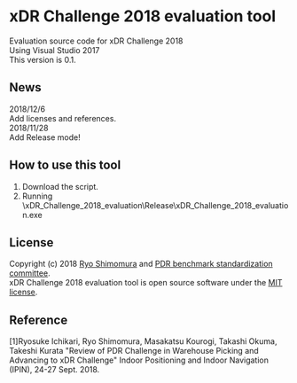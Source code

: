 # xDR Challenge 2018 evaluation tool
Evaluation source code for xDR Challenge 2018  
Using Visual Studio 2017  
This version is 0.1.  

## News
2018/12/6  
Add licenses and references.  
2018/11/28  
Add Release mode!

## How to use this tool
1. Download the script.  
2. Running \xDR_Challenge_2018_evaluation\Release\xDR_Challenge_2018_evaluation.exe  

## License
Copyright (c) 2018 [Ryo Shimomura](https://github.com/ximomoi) and [PDR benchmark standardization committee](https://unit.aist.go.jp/hiri/pdr-bmd/index.html).  
xDR Challenge 2018 evaluation tool is open source software under the [MIT license](https://github.com/PDR-benchmark-standardization-committee/xDR-Challenge-2018-evaluation/blob/master/LICENSE).  

## Reference
[1]Ryosuke Ichikari, Ryo Shimomura, Masakatsu Kourogi, Takashi Okuma, Takeshi Kurata "Review of PDR Challenge in Warehouse Picking and Advancing to xDR Challenge" Indoor Positioning and Indoor Navigation (IPIN), 24-27 Sept. 2018.  
